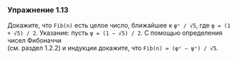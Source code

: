 ### Упражнение 1.13

Докажите, что `Fib(n)` есть целое число, ближайшее к `φⁿ / √5`, где `φ = (1 + √5) / 2`. Указание: пусть `ψ = (1 − √5) / 2`. С помощью определения чисел Фибоначчи  
(см. раздел 1.2.2) и индукции докажите, что `Fib(n) = (φⁿ − ψⁿ) / √5`.